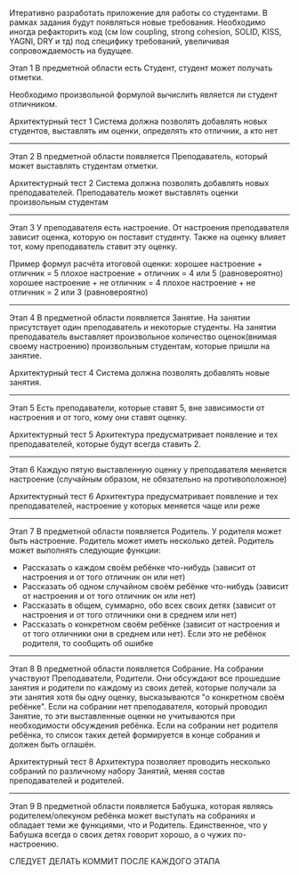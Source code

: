 Итеративно разработать приложение для работы со студентами. В рамках задания будут появляться новые требования. Необходимо иногда рефакторить код (см low coupling, strong cohesion, SOLID, KISS, YAGNI, DRY и тд) под специфику требований, увеличивая сопровождаемость на будущее.

Этап 1
В предметной области есть Студент, студент может получать отметки.

Необходимо произвольной формулой вычислить является ли студент отличником.

Архитектурный тест 1
Система должна позволять добавлять новых студентов, выставлять им оценки, определять кто отличник, а кто нет

---

Этап 2
В предметной области появляется Преподаватель, который может выставлять студентам отметки.

Архитектурный тест 2
Система должна позволять добавлять новых преподавателей. Преподаватель может выставлять оценки произвольным студентам

---

Этап 3
У преподавателя есть настроение. От настроения преподавателя зависит оценка, которую он поставит студенту. Также на оценку влияет тот, кому преподаватель ставит эту оценку.

Пример формул расчёта итоговой оценки:
хорошее настроение + отличник = 5
плохое настроение + отличник = 4 или 5 (равновероятно)
хорошее настроение + не отличник = 4
плохое настроение + не отличник = 2 или 3 (равновероятно)

---

Этап 4
В предметной области появляется Занятие. На занятии присутствует один преподаватель и некоторые студенты. На занятии преподаватель выставляет произвольное количество оценок(внимая своему настроению) произвольным студентам, которые пришли на занятие.

Архитектурный тест 4
Система должна позволять добавлять новые занятия.

---

Этап 5
Есть преподаватели, которые ставят 5, вне зависимости от настроения и от того, кому они ставят оценку.

Архитектурный тест 5
Архитектура предусматривает появление и тех преподавателей, которые будут всегда ставить 2.

---

Этап 6
Каждую пятую выставленную оценку у преподавателя меняется настроение (случайным образом, не обязательно на противоположное)

Архитектурный тест 6
Архитектура предусматривает появление и тех преподавателей, настроение у которых меняется чаще или реже

---

Этап 7
В предметной области появляется Родитель. У родителя может быть настроение. Родитель может иметь несколько детей. Родитель может выполнять следующие функции:
- Рассказать о каждом своём ребёнке что-нибудь (зависит от настроения и от того отличник он или нет)
- Рассказать об одном случайном своём ребёнке что-нибудь (зависит от настроения и от того отличник он или нет)
- Рассказать в общем, суммарно, обо всех своих детях (зависит от настроения и от того отличники они в среднем или нет)
- Рассказать о конкретном своём ребёнке (зависит от настроения и от того отличники они в среднем или нет). Если это не ребёнок родителя, то сообщить об ошибке

---

Этап 8
В предметной области появляется Собрание. На собрании участвуют Преподаватели, Родители. Они обсуждают все прошедшие занятия и родители по каждому из своих детей, которые получали за эти занятия хотя бы одну оценку, высказываются "о конкретном своём ребёнке". Если на собрании нет преподавателя, который проводил Занятие, то эти выставленные оценки не учитываются при необходимости обсуждения ребёнка. Если на собрании нет родителя ребёнка, то список таких детей формируется в конце собрания и должен быть оглашён.

Архитектурный тест 8
Архитектура позволяет проводить несколько собраний по различному набору Занятий, меняя состав преподавателей и родителей.


---
Этап 9
В предметной области появляется Бабушка, которая являясь родителем/опекуном ребёнка может выступать на собраниях и обладает теми же функциями, что и Родитель. Единственное, что у Бабушка всегда о своих детях говорит хорошо, а о чужих по-настроению.

СЛЕДУЕТ ДЕЛАТЬ КОММИТ ПОСЛЕ КАЖДОГО ЭТАПА
